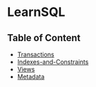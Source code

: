 # LearnSQL

## Table of Content

- [Transactions](./Transactions.md)
- [Indexes-and-Constraints](Indexes-and-Constraints.md)
- [Views](./Views.md)
- [Metadata](./Metadata.md)
